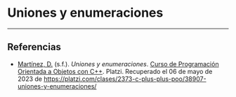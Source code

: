 # Uniones y enumeraciones





---
<div style="page-break-after: always;"></div>

## Referencias

- [Martínez, D.](https://platzi.com/profesores/diananerd/) (s.f.). _Uniones y enumeraciones_. [Curso de Programación Orientada a Objetos con C++](https://platzi.com/cursos/c-plus-plus-poo/). Platzi. Recuperado el 06 de mayo de 2023 de https://platzi.com/clases/2373-c-plus-plus-poo/38907-uniones-y-enumeraciones/